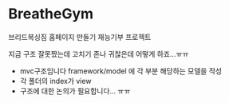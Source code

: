 # BreatheGym
브리드복싱짐 홈페이지 만들기 재능기부 프로젝트

지금 구조 잘못짰는데 고치기 존나 귀찮은데 어떻게 하죠...ㅠㅠ

* mvc구조임니다 framework/model 에 각 부분 해당하는 모델을 작성
* 각 폴더의 index가 view
* 구조에 대한 논의가 필요합니다... ㅠㅠ
